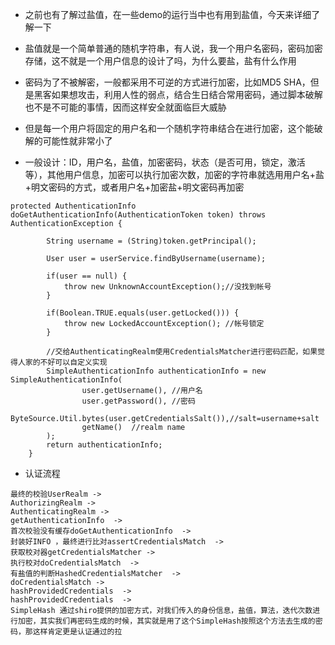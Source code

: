- 之前也有了解过盐值，在一些demo的运行当中也有用到盐值，今天来详细了解一下

- 盐值就是一个简单普通的随机字符串，有人说，我一个用户名密码，密码加密存储，这不就是一个用户信息的设计了吗，为什么要盐，盐有什么作用

- 密码为了不被解密，一般都采用不可逆的方式进行加密，比如MD5 SHA，但是黑客如果想攻击，利用人性的弱点，结合生日结合常用密码，通过脚本破解也不是不可能的事情，因而这样安全就面临巨大威胁

- 但是每一个用户将固定的用户名和一个随机字符串结合在进行加密，这个能破解的可能性就非常小了

- 一般设计：ID，用户名，盐值，加密密码，状态（是否可用，锁定，激活等），其他用户信息，加密可以执行加密次数，加密的字符串就选用用户名+盐+明文密码的方式，或者用户名+加密盐+明文密码再加密

```text
protected AuthenticationInfo doGetAuthenticationInfo(AuthenticationToken token) throws AuthenticationException {

        String username = (String)token.getPrincipal();

        User user = userService.findByUsername(username);

        if(user == null) {
            throw new UnknownAccountException();//没找到帐号
        }

        if(Boolean.TRUE.equals(user.getLocked())) {
            throw new LockedAccountException(); //帐号锁定
        }

        //交给AuthenticatingRealm使用CredentialsMatcher进行密码匹配，如果觉得人家的不好可以自定义实现
        SimpleAuthenticationInfo authenticationInfo = new SimpleAuthenticationInfo(
                user.getUsername(), //用户名
                user.getPassword(), //密码
                ByteSource.Util.bytes(user.getCredentialsSalt()),//salt=username+salt
                getName()  //realm name
        );
        return authenticationInfo;
    }

```

- 认证流程
```text
最终的校验UserRealm -> 
AuthorizingRealm -> 
AuthenticatingRealm -> 
getAuthenticationInfo  -> 
首次校验没有缓存doGetAuthenticationInfo  ->  
封装好INFO ，最终进行比对assertCredentialsMatch  -> 
获取校对器getCredentialsMatcher ->  
执行校对doCredentialsMatch  -> 
有盐值的判断HashedCredentialsMatcher  -> 
doCredentialsMatch -> 
hashProvidedCredentials  -> 
hashProvidedCredentials  -> 
SimpleHash 通过shiro提供的加密方式，对我们传入的身份信息，盐值，算法，迭代次数进行加密，其实我们再密码生成的时候，其实就是用了这个SimpleHash按照这个方法去生成的密码，那这样肯定更是认证通过的拉
```

